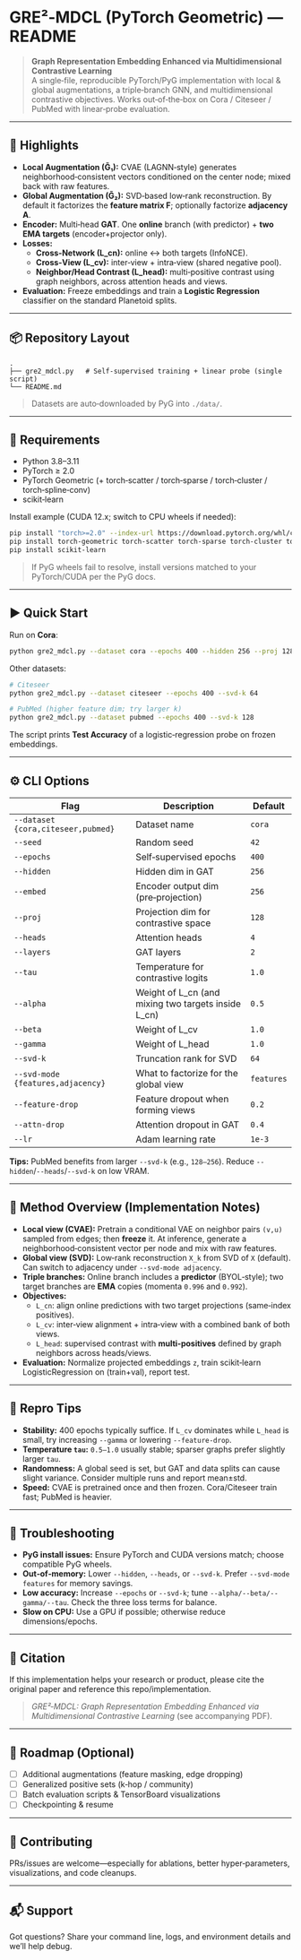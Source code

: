 # GRE²‑MDCL (PyTorch Geometric) — README

> **Graph Representation Embedding Enhanced via Multidimensional Contrastive Learning**  
> A single‑file, reproducible PyTorch/PyG implementation with local & global augmentations, a triple‑branch GNN, and multidimensional contrastive objectives. Works out‑of‑the‑box on Cora / Citeseer / PubMed with linear‑probe evaluation.

---

## 🚀 Highlights

- **Local Augmentation (G̃₁):** CVAE (LAGNN‑style) generates neighborhood‑consistent vectors conditioned on the center node; mixed back with raw features.
- **Global Augmentation (G̃₂):** SVD‑based low‑rank reconstruction. By default it factorizes the **feature matrix F**; optionally factorize **adjacency A**.
- **Encoder:** Multi‑head **GAT**. One **online** branch (with predictor) + **two EMA targets** (encoder+projector only).
- **Losses:**  
  - **Cross‑Network (L_cn):** online ↔ both targets (InfoNCE).  
  - **Cross‑View (L_cv):** inter‑view + intra‑view (shared negative pool).  
  - **Neighbor/Head Contrast (L_head):** multi‑positive contrast using graph neighbors, across attention heads and views.
- **Evaluation:** Freeze embeddings and train a **Logistic Regression** classifier on the standard Planetoid splits.

---

## 📦 Repository Layout

```
.
├── gre2_mdcl.py   # Self-supervised training + linear probe (single script)
└── README.md
```

> Datasets are auto‑downloaded by PyG into `./data/`.

---

## 🧰 Requirements

- Python 3.8–3.11
- PyTorch ≥ 2.0
- PyTorch Geometric (+ torch‑scatter / torch‑sparse / torch‑cluster / torch‑spline‑conv)
- scikit‑learn

Install example (CUDA 12.x; switch to CPU wheels if needed):
```bash
pip install "torch>=2.0" --index-url https://download.pytorch.org/whl/cu121
pip install torch-geometric torch-scatter torch-sparse torch-cluster torch-spline-conv
pip install scikit-learn
```

> If PyG wheels fail to resolve, install versions matched to your PyTorch/CUDA per the PyG docs.

---

## ▶️ Quick Start

Run on **Cora**:
```bash
python gre2_mdcl.py --dataset cora --epochs 400 --hidden 256 --proj 128 --heads 4   --tau 1.0 --alpha 0.5 --beta 1.0 --gamma 1.0 --svd-k 64 --feature-drop 0.2 --attn-drop 0.4
```

Other datasets:
```bash
# Citeseer
python gre2_mdcl.py --dataset citeseer --epochs 400 --svd-k 64

# PubMed (higher feature dim; try larger k)
python gre2_mdcl.py --dataset pubmed --epochs 400 --svd-k 128
```

The script prints **Test Accuracy** of a logistic‑regression probe on frozen embeddings.

---

## ⚙️ CLI Options

| Flag | Description | Default |
|---|---|---|
| `--dataset {cora,citeseer,pubmed}` | Dataset name | `cora` |
| `--seed` | Random seed | `42` |
| `--epochs` | Self‑supervised epochs | `400` |
| `--hidden` | Hidden dim in GAT | `256` |
| `--embed` | Encoder output dim (pre‑projection) | `256` |
| `--proj` | Projection dim for contrastive space | `128` |
| `--heads` | Attention heads | `4` |
| `--layers` | GAT layers | `2` |
| `--tau` | Temperature for contrastive logits | `1.0` |
| `--alpha` | Weight of L_cn (and mixing two targets inside L_cn) | `0.5` |
| `--beta` | Weight of L_cv | `1.0` |
| `--gamma` | Weight of L_head | `1.0` |
| `--svd-k` | Truncation rank for SVD | `64` |
| `--svd-mode {features,adjacency}` | What to factorize for the global view | `features` |
| `--feature-drop` | Feature dropout when forming views | `0.2` |
| `--attn-drop` | Attention dropout in GAT | `0.4` |
| `--lr` | Adam learning rate | `1e-3` |

**Tips:** PubMed benefits from larger `--svd-k` (e.g., `128–256`). Reduce `--hidden`/`--heads`/`--svd-k` on low VRAM.

---

## 🧠 Method Overview (Implementation Notes)

- **Local view (CVAE):** Pretrain a conditional VAE on neighbor pairs `(v,u)` sampled from edges; then **freeze** it. At inference, generate a neighborhood‑consistent vector per node and mix with raw features.
- **Global view (SVD):** Low‑rank reconstruction `X_k` from SVD of `X` (default). Can switch to adjacency under `--svd-mode adjacency`.
- **Triple branches:** Online branch includes a **predictor** (BYOL‑style); two target branches are **EMA** copies (momenta `0.996` and `0.992`).
- **Objectives:**  
  - `L_cn`: align online predictions with two target projections (same‑index positives).  
  - `L_cv`: inter‑view alignment + intra‑view with a combined bank of both views.  
  - `L_head`: supervised contrast with **multi‑positives** defined by graph neighbors across heads/views.
- **Evaluation:** Normalize projected embeddings `z`, train scikit‑learn LogisticRegression on (train+val), report test.

---

## 🔬 Repro Tips

- **Stability:** 400 epochs typically suffice. If `L_cv` dominates while `L_head` is small, try increasing `--gamma` or lowering `--feature-drop`.
- **Temperature `tau`:** `0.5–1.0` usually stable; sparser graphs prefer slightly larger `tau`.
- **Randomness:** A global seed is set, but GAT and data splits can cause slight variance. Consider multiple runs and report mean±std.
- **Speed:** CVAE is pretrained once and then frozen. Cora/Citeseer train fast; PubMed is heavier.

---

## 🧯 Troubleshooting

- **PyG install issues:** Ensure PyTorch and CUDA versions match; choose compatible PyG wheels.  
- **Out‑of‑memory:** Lower `--hidden`, `--heads`, or `--svd-k`. Prefer `--svd-mode features` for memory savings.  
- **Low accuracy:** Increase `--epochs` or `--svd-k`; tune `--alpha/--beta/--gamma/--tau`. Check the three loss terms for balance.  
- **Slow on CPU:** Use a GPU if possible; otherwise reduce dimensions/epochs.

---

## 📄 Citation

If this implementation helps your research or product, please cite the original paper and reference this repo/implementation.

> *GRE²‑MDCL: Graph Representation Embedding Enhanced via Multidimensional Contrastive Learning* (see accompanying PDF).

---

## 🔧 Roadmap (Optional)

- [ ] Additional augmentations (feature masking, edge dropping)  
- [ ] Generalized positive sets (k‑hop / community)  
- [ ] Batch evaluation scripts & TensorBoard visualizations  
- [ ] Checkpointing & resume

---

## 🤝 Contributing

PRs/issues are welcome—especially for ablations, better hyper‑parameters, visualizations, and code cleanups.

---

## 📬 Support

Got questions? Share your command line, logs, and environment details and we’ll help debug.
